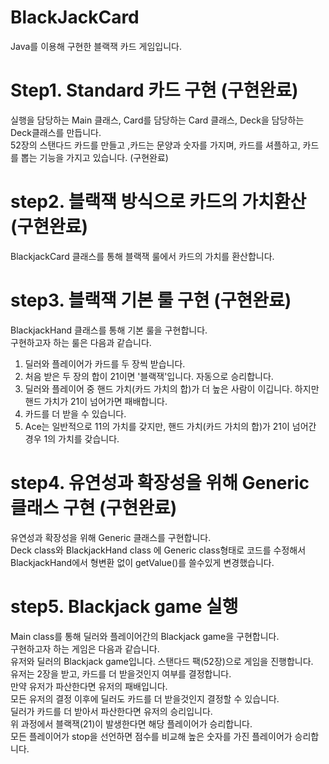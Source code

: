 # BlackJackCard  
Java를 이용해 구현한 블랙잭 카드 게임입니다.  
# Step1. Standard 카드 구현  (구현완료)
실행을 담당하는 Main 클래스, Card를 담당하는 Card 클래스, Deck을 담당하는 Deck클래스를 만듭니다.  
52장의 스탠다드 카드를 만들고 ,카드는 문양과 숫자를 가지며, 카드를 셔플하고, 카드를 뽑는 기능을 가지고 있습니다. (구현완료)  
# step2.  블랙잭 방식으로 카드의 가치환산 (구현완료)
BlackjackCard 클래스를 통해 블랙잭 룰에서 카드의 가치를 환산합니다. 
# step3.  블랙잭 기본 룰 구현 (구현완료)
BlackjackHand 클래스를 통해 기본 룰을 구현합니다.  
구현하고자 하는 룰은 다음과 같습니다.  
1. 딜러와 플레이어가 카드를 두 장씩 받습니다.  
2. 처음 받은 두 장의 합이 21이면 '블랙잭'입니다. 자동으로 승리합니다.  
3. 딜러와 플레이어 중 핸드 가치(카드 가치의 합)가 더 높은 사람이 이깁니다. 하지만 핸드 가치가 21이 넘어가면 패배합니다.  
4. 카드를 더 받을 수 있습니다.  
5. Ace는 일반적으로 11의 가치를 갖지만, 핸드 가치(카드 가치의 합)가 21이 넘어간 경우 1의 가치를 갖습니다.  
# step4. 유연성과 확장성을 위해 Generic 클래스 구현 (구현완료)
유연성과 확장성을 위해 Generic 클래스를 구현합니다.  
Deck class와 BlackjackHand class 에 Generic class형태로 코드를 수정해서 BlackjackHand에서 형변환 없이 getValue()를 쓸수있게 변경했습니다.

# step5. Blackjack game 실행
Main class를 통해 딜러와 플레이어간의 Blackjack game을 구현합니다.  
구현하고자 하는 게임은 다음과 같습니다.  
유저와 딜러의 Blackjack game입니다.
스탠다드 팩(52장)으로 게임을 진행합니다.  
유저는 2장을 받고, 카드를 더 받을것인지 여부를 결정합니다.  
만약 유저가 파산한다면 유저의 패배입니다.  
모든 유저의 결정 이후에 딜러도 카드를 더 받을것인지 결정할 수 있습니다.  
딜러가 카드를 더 받아서 파산한다면 유저의 승리입니다.  
위 과정에서 블랙잭(21)이 발생한다면 해당 플레이어가 승리합니다.  
모든 플레이어가 stop을 선언하면 점수를 비교해 높은 숫자를 가진 플레이어가 승리합니다.  




